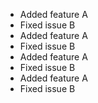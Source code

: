- Added feature A
- Fixed issue B
- Added feature A
- Fixed issue B
- Added feature A
- Fixed issue B
- Added feature A
- Fixed issue B
